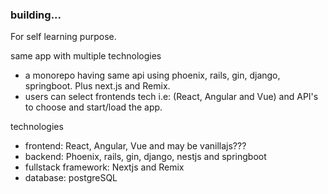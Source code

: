 ### building...

For self learning purpose.

same app with multiple technologies

- a monorepo having same api using phoenix, rails, gin, django, springboot. Plus next.js and Remix.
- users can select frontends tech i.e: (React, Angular and Vue) and API's to choose and start/load the app.

technologies

- frontend: React, Angular, Vue and may be vanillajs???
- backend: Phoenix, rails, gin, django, nestjs and springboot
- fullstack framework: Nextjs and Remix
- database: postgreSQL
